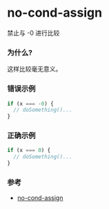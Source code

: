 # no-cond-assign

禁止与 -0 进行比较

### 为什么?

这样比较毫无意义。

### 错误示例

```js
if (x === -0) {
  // doSomething()...
}
```

### 正确示例

```js
if (x === 0) {
  // doSomething()...
}
```

### 参考

- [no-cond-assign](https://eslint.org/docs/rules/no-cond-assign)
